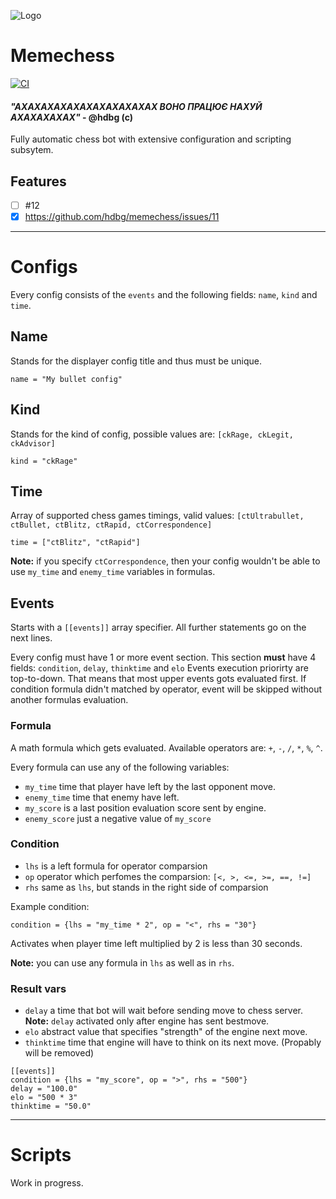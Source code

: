 ![Logo](https://i.imgur.com/a5O4l5p.png)
# Memechess
[![CI](https://github.com/hdbg/memechess/actions/workflows/main.yml/badge.svg)](https://github.com/hdbg/memechess/actions/workflows/main.yml)

#### *"АХАХАХАХАХАХАХАХАХАХАХ ВОНО ПРАЦЮЄ НАХУЙ АХАХАХАХАХ"* - @hdbg (c)
Fully automatic chess bot with extensive configuration and scripting subsytem.

## Features
- [ ] #12
- [x] https://github.com/hdbg/memechess/issues/11

---

# Configs
Every config consists of the `events` and the following fields: `name`, `kind` and `time`.

## Name
Stands for the displayer config title and thus must be unique.
```
name = "My bullet config"
```

## Kind
Stands for the kind of config, possible values are: `[ckRage, ckLegit, ckAdvisor]`
```
kind = "ckRage"
```

## Time
Array of supported chess games timings, valid values: `[ctUltrabullet, ctBullet, ctBlitz, ctRapid, ctCorrespondence]`
```
time = ["ctBlitz", "ctRapid"]
```

**Note:** if you specify `ctCorrespondence`, then your config wouldn't be able to use `my_time` and `enemy_time` variables in formulas.

## Events
Starts with a `[[events]]` array specifier. All further statements go on the next lines.

Every config must have 1 or more event section. This section **must** have 4 fields: `condition`, `delay`, `thinktime` and `elo`
Events execution priorirty are top-to-down. That means that most upper events gots evaluated first.
If condition formula didn't matched by operator, event will be skipped without another formulas evaluation.

### Formula
A math formula which gets evaluated. 
Available operators are: `+`, `-`, `/`, `*`, `%`, `^`.

Every formula can use any of the following variables:
- `my_time` time that player have left by the last opponent move.
- `enemy_time` time that enemy have left.
- `my_score` is a last position evaluation score sent by engine.
- `enemy_score` just a negative value of `my_score`

### Condition
- `lhs` is a left formula for operator comparsion
- `op` operator which perfomes the comparsion: `[<, >, <=, >=, ==, !=]`
- `rhs` same as `lhs`, but stands in the right side of comparsion

Example condition:
```
condition = {lhs = "my_time * 2", op = "<", rhs = "30"}
```
Activates when player time left multiplied by 2 is less than 30 seconds.

**Note:** you can use any formula in `lhs` as well as in `rhs`.

### Result vars
- `delay` a time that bot will wait before sending move to chess server. **Note:** `delay` activated only after engine has sent bestmove.
- `elo` abstract value that specifies "strength" of the engine next move.
- `thinktime` time that engine will have to think on its next move. (Propably will be removed)

```
[[events]]
condition = {lhs = "my_score", op = ">", rhs = "500"}
delay = "100.0"
elo = "500 * 3"
thinktime = "50.0"
```

---
# Scripts
Work in progress. 
